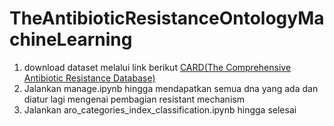 # TheAntibioticResistanceOntologyMachineLearning

1. download dataset melalui link berikut [CARD(The Comprehensive Antibiotic Resistance Database)](https://card.mcmaster.ca/download/0/broadstreet-v3.2.8.tar.bz2)
2. Jalankan manage.ipynb hingga mendapatkan semua dna yang ada dan diatur lagi mengenai pembagian resistant mechanism
3. Jalankan aro_categories_index_classification.ipynb hingga selesai
